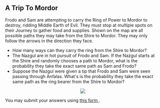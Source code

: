 ## A Trip To Mordor
Frodo and Sam are attempting to carry the Ring of Power to Mordor to destroy, ridding Middle Earth of Evil. They must stop at multiple spots on their Journey to gather food and supplies. Shown on the map are all possible paths they may take from the Shire to Mordor. They may only follow the arrows in the direction they face. 

* How many ways can they carry the ring from the Shire to Mordor? 
* The Nazgul are in hot pursuit of Frodo and Sam. If the Nazgul starts at the Shire and randomly chooses a path to Mordor, what is the probability they take the exact same path as Sam and Frodo? 
* Suppose the Nazgul were given a tip that Frodo and Sam were seen passing through Anfalas. What's is the probability they take the exact same path as the ring bearer from the Shire to Mordor? 


<p align="center"> <img class="prof" src="https://merrickmath.github.io/MerrickMath-datachallenge/c1jpg.jpg">   </p>

You may submit your answers using <a href="https://docs.google.com/forms/d/e/1FAIpQLSf7chmcB67xwbOdJeWTTxn_9Odz6ZrlnaJUStq5QyHhCZmPFg/viewform?usp=sf_link"> this form </a>. 

